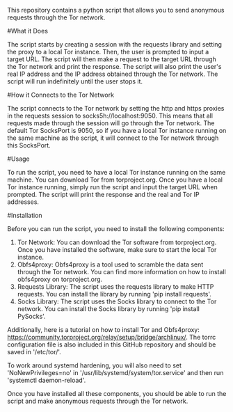 This repository contains a python script that allows you to send anonymous requests through the Tor network.


#What it Does

The script starts by creating a session with the requests library and setting the proxy to a local Tor instance. Then, the user is prompted to input a target URL. The script will then make a request to the target URL through the Tor network and print the response. The script will also print the user's real IP address and the IP address obtained through the Tor network. The script will run indefinitely until the user stops it.


#How it Connects to the Tor Network

The script connects to the Tor network by setting the http and https proxies in the requests session to socks5h://localhost:9050. This means that all requests made through the session will go through the Tor network. The default Tor SocksPort is 9050, so if you have a local Tor instance running on the same machine as the script, it will connect to the Tor network through this SocksPort.


#Usage

To run the script, you need to have a local Tor instance running on the same machine. You can download Tor from torproject.org. Once you have a local Tor instance running, simply run the script and input the target URL when prompted. The script will print the response and the real and Tor IP addresses.


#Installation

Before you can run the script, you need to install the following components:
1. Tor Network: You can download the Tor software from torproject.org. Once you have installed the software, make sure to start the local Tor instance.
2. Obfs4proxy: Obfs4proxy is a tool used to scramble the data sent through the Tor network. You can find more information on how to install obfs4proxy on torproject.org.
3. Requests Library: The script uses the requests library to make HTTP requests. You can install the library by running 'pip install requests'.
4. Socks Library: The script uses the Socks library to connect to the Tor network. You can install the Socks library by running 'pip install PySocks'.

Additionally, here is a tutorial on how to install Tor and Obfs4proxy: https://community.torproject.org/relay/setup/bridge/archlinux/. The torrc configuration file is also included in this GitHub repository and should be saved in '/etc/tor/'.

To work around systemd hardening, you will also need to set 'NoNewPrivileges=no' in '/usr/lib/systemd/system/tor.service' and then run 'systemctl daemon-reload'. 

Once you have installed all these components, you should be able to run the script and make anonymous requests through the Tor network.

